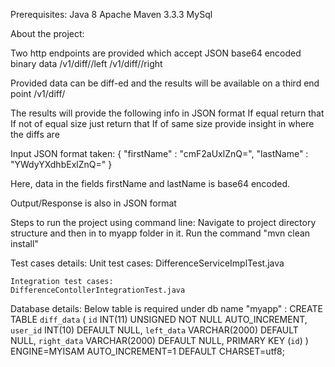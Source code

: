 Prerequisites:
Java 8
Apache Maven 3.3.3
MySql

About the project:

Two http endpoints are provided which accept JSON base64 encoded binary data
    <host>/v1/diff/<ID>/left
    <host>/v1/diff/<ID>/right

Provided data can be diff-ed and the results will be available on a third end point
    <host>/v1/diff/<ID>

The results will provide the following info in JSON format
    If equal return that
    If not of equal size just return that
    If of same size provide insight in where the diffs are

Input JSON format taken:
{
    "firstName" :   "cmF2aUxlZnQ=",
    "lastName"  :   "YWdyYXdhbExlZnQ="
}

Here, data in the fields firstName and lastName is base64 encoded.

Output/Response is also in JSON format

Steps to run the project using command line:
    Navigate to project directory structure and then in to myapp folder in it.
    Run the command "mvn clean install"

Test cases details:
    Unit test cases:
    DifferenceServiceImplTest.java

    Integration test cases:
    DifferenceContollerIntegrationTest.java

Database details:
Below table is required under db name "myapp" :
CREATE TABLE `diff_data` (
  `id` INT(11) UNSIGNED NOT NULL AUTO_INCREMENT,
  `user_id` INT(10) DEFAULT NULL,
  `left_data` VARCHAR(2000) DEFAULT NULL,
  `right_data` VARCHAR(2000) DEFAULT NULL,
  PRIMARY KEY (`id`)
) ENGINE=MYISAM AUTO_INCREMENT=1 DEFAULT CHARSET=utf8;